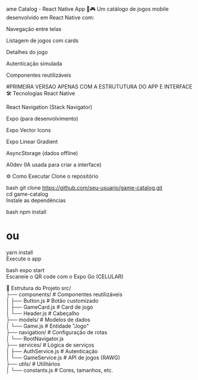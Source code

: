 ame Catalog - React Native App 📱🎮
Um catálogo de jogos mobile desenvolvido em React Native com:

Navegação entre telas

Listagem de jogos com cards

Detalhes do jogo

Autenticação simulada

Componentes reutilizáveis

#PRIMEIRA VERSAO APENAS COM A ESTRUTUTURA DO APP E INTERFACE
🛠 Tecnologias
React Native

React Navigation (Stack Navigator)

Expo (para desenvolvimento)

Expo Vector Icons

Expo Linear Gradient

AsyncStorage (dados offline)

A0dev (IA usada para criar a interface)

⚙️ Como Executar
Clone o repositório

bash
git clone https://github.com/seu-usuario/game-catalog.git  
cd game-catalog  
Instale as dependências

bash
npm install  
# ou  
yarn install  
Execute o app

bash
expo start  
Escaneie o QR code com o Expo Go (CELULAR)



📂 Estrutura do Projeto
src/  
├── components/      # Componentes reutilizáveis  
│   ├── Button.js    # Botão customizado  
│   ├── GameCard.js  # Card de jogo  
│   └── Header.js    # Cabeçalho  
├── models/          # Modelos de dados  
│   └── Game.js      # Entidade "Jogo"  
├── navigation/      # Configuração de rotas  
│   └── RootNavigator.js  
├── services/        # Lógica de serviços  
│   ├── AuthService.js  # Autenticação  
│   └── GameService.js # API de jogos (RAWG)  
├── utils/           # Utilitários  
│   └── constants.js # Cores, tamanhos, etc.
